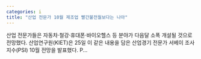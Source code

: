 ```yaml
---
categories: i
title: "산업 전문가 10월 제조업 빨간불전월보다는 나아"
---
```

산업 전문가들은 자동차·철강·휴대폰·바이오헬스 등 분야가 다음달 소폭 개설될 것으로 전망했다. 산업연구원(KIET)은 25일 이 같은 내용을 담은 산업경기 전문가 서베이 조사 지수(PSI) 10월 전망을 발표했다. P...